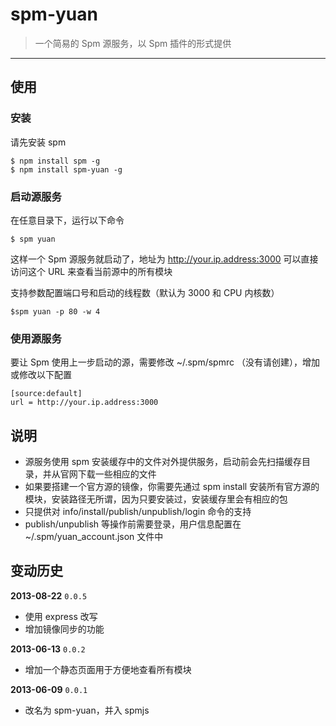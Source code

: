 # spm-yuan

> 一个简易的 Spm 源服务，以 Spm 插件的形式提供

-----

## 使用

### 安装

请先安装 spm

    $ npm install spm -g
    $ npm install spm-yuan -g

### 启动源服务

在任意目录下，运行以下命令

    $ spm yuan

这样一个 Spm 源服务就启动了，地址为 http://your.ip.address:3000  可以直接访问这个 URL 来查看当前源中的所有模块

支持参数配置端口号和启动的线程数（默认为 3000 和 CPU 内核数）

    $spm yuan -p 80 -w 4

### 使用源服务

要让 Spm 使用上一步启动的源，需要修改 ~/.spm/spmrc （没有请创建），增加或修改以下配置

    [source:default]
    url = http://your.ip.address:3000

## 说明

* 源服务使用 spm 安装缓存中的文件对外提供服务，启动前会先扫描缓存目录，并从官网下载一些相应的文件
* 如果要搭建一个官方源的镜像，你需要先通过 spm install 安装所有官方源的模块，安装路径无所谓，因为只要安装过，安装缓存里会有相应的包
* 只提供对 info/install/publish/unpublish/login 命令的支持
* publish/unpublish 等操作前需要登录，用户信息配置在 ~/.spm/yuan_account.json 文件中

## 变动历史

**2013-08-22** `0.0.5`

- 使用 express 改写
- 增加镜像同步的功能

**2013-06-13** `0.0.2`

- 增加一个静态页面用于方便地查看所有模块

**2013-06-09** `0.0.1`

- 改名为 spm-yuan，并入 spmjs

